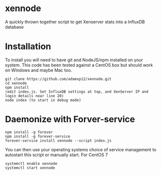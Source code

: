 # xennode
A quickly thrown together script to get Xenserver stats into a InfluxDB database

# Installation
To install you will need to have git and NodeJS/npm installed on your system. This code has been tested against a CentOS box but should work on Windows and maybe Mac too.
``` 
git clone https://github.com/adamxp12/xennode.git
cd xennode
npm install
(edit index.js. Set InfluxDB settings at top, and XenServer IP and login details near line 20)
node index (to start in debug mode)
```

# Daemonize with Forver-service
```
npm install -g forever
npm install -g forever-service
forever-service install xennode --script index.js
```
You can then use your operating systems choice of service management to autostart this script or manually start. For CentOS 7
```
systemctl enable xennode
systemctl start xennode
```
